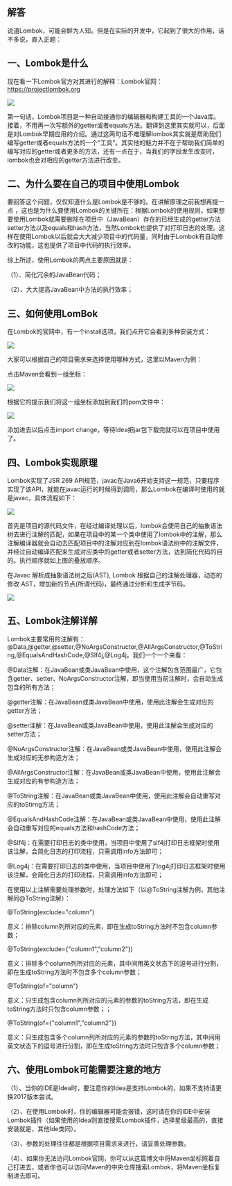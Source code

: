 
## 解答

说道Lombok，可能会鲜为人知。但是在实际的开发中，它起到了很大的作用，话不多说，直入正题：

## 一、Lombok是什么

现在看一下Lombok官方对其进行的解释：Lombok官网：https://projectlombok.org

![](../../../media/pictures/principle/lo1.png)


第一句话，Lombok项目是一种自动接通你的编辑器和构建工具的一个Java库。接着，不用再一次写额外的getter或者equals方法。翻译到这里其实就可以，后面是对Lombok早期应用的介绍。通过这两句话不难理解lombok其实就是帮助我们编写getter或者equals方法的一个“工具”。其实他的魅力并不在于帮助我们简单的编写对应的getter或者更多的方法，还有一点在于，当我们的字段发生改变时，lombok也会对相应的getter方法进行改变。

## 二、为什么要在自己的项目中使用Lombok

要回答这个问题，仅仅知道什么是Lombok是不够的。在讲解原理之前我想再提一点 ，这也是为什么要使用Lombok的关键所在：根据Lombok的使用规则，如果想要使用Lombok就需要删除在项目中（JavaBean）存在的已经生成的getter方法setter方法以及equals和hash方法，当然Lombok也提供了对打印日志的处理。这样在使用Lombok以后就会大大减少项目中的代码量，同时由于Lombok有自动修改的功能，这也提供了项目中代码的执行效率。

综上所述，使用Lombok的两点主要原因就是：

（1）、简化冗余的JavaBean代码；

（2）、大大提高JavaBean中方法的执行效率；

## 三、如何使用LomBok

在Lombok的官网中，有一个install选项，我们点开它会看到多种安装方式：

![](../../../media/pictures/principle/lo2.png)

大家可以根据自己的项目需求来选择使用哪种方式，这里以Maven为例：

点击Maven会看到一组坐标：

![](../../../media/pictures/principle/lo3.png)

根据它的提示我们将这一组坐标添加到我们的pom文件中：

![](../../../media/pictures/principle/lo4.png)

添加进去以后点击import change，等待Idea把jar包下载完就可以在项目中使用了。

## 四、Lombok实现原理

Lombok实现了JSR 269 API规范，javac在Java6开始支持这一规范，只要程序实现了该API，就能在javac运行的时候得到调用，那么Lombok在编译时使用的就是javac，具体流程如下：

![](../../../media/pictures/principle/lo5.png)

首先是项目的源代码文件，在经过编译处理以后，lombok会使用自己的抽象语法树去进行注解的匹配，如果在项目中的某一个类中使用了lombok中的注解，那么注解编译器就会自动去匹配项目中的注解对应到在lombok语法树中的注解文件，并经过自动编译匹配来生成对应类中的getter或者setter方法，达到简化代码的目的。执行顺序就如上图的叠放顺序。

在Javac 解析成抽象语法树之后(AST), Lombok 根据自己的注解处理器，动态的修改 AST，增加新的节点(所谓代码)，最终通过分析和生成字节码。

![](../../../media/pictures/principle/lo6.png)

## 五、Lombok注解详解

Lombok主要常用的注解有：@Data,@getter,@setter,@NoArgsConstructor,@AllArgsConstructor,@ToString,@EqualsAndHashCode,@Slf4j,@Log4j。我们一个一个来看：

@Data注解：在JavaBean或类JavaBean中使用，这个注解包含范围最广，它包含getter、setter、NoArgsConstructor注解，即当使用当前注解时，会自动生成包含的所有方法；

@getter注解：在JavaBean或类JavaBean中使用，使用此注解会生成对应的getter方法；

@setter注解：在JavaBean或类JavaBean中使用，使用此注解会生成对应的setter方法；

@NoArgsConstructor注解：在JavaBean或类JavaBean中使用，使用此注解会生成对应的无参构造方法；

@AllArgsConstructor注解：在JavaBean或类JavaBean中使用，使用此注解会生成对应的有参构造方法；

@ToString注解：在JavaBean或类JavaBean中使用，使用此注解会自动重写对应的toStirng方法；

@EqualsAndHashCode注解：在JavaBean或类JavaBean中使用，使用此注解会自动重写对应的equals方法和hashCode方法；

@Slf4j：在需要打印日志的类中使用，当项目中使用了slf4j打印日志框架时使用该注解，会简化日志的打印流程，只需调用info方法即可；

@Log4j：在需要打印日志的类中使用，当项目中使用了log4j打印日志框架时使用该注解，会简化日志的打印流程，只需调用info方法即可；

在使用以上注解需要处理参数时，处理方法如下（以@ToString注解为例，其他注解同@ToString注解）：

@ToString(exclude="column")

意义：排除column列所对应的元素，即在生成toString方法时不包含column参数；

@ToString(exclude={"column1","column2"})

意义：排除多个column列所对应的元素，其中间用英文状态下的逗号进行分割，即在生成toString方法时不包含多个column参数；

@ToString(of="column")

意义：只生成包含column列所对应的元素的参数的toString方法，即在生成toString方法时只包含column参数；；

@ToString(of={"column1","column2"})

意义：只生成包含多个column列所对应的元素的参数的toString方法，其中间用英文状态下的逗号进行分割，即在生成toString方法时只包含多个column参数；

## 六、使用Lombok可能需要注意的地方

（1）、当你的IDE是Idea时，要注意你的Idea是支持Lombok的，如果不支持请更换2017版本尝试。

（2）、在使用Lombok时，你的编辑器可能会报错，这时请在你的IDE中安装Lombok插件（如果使用的Idea则直接搜索Lombok插件，选择星级最高的，直接安装就是，其他Ide类同）。

（3）、参数的处理往往都是根据项目需求来进行，请妥善处理参数。

（4）、如果你无法访问Lombok官网，你可以从这篇博文中将Maven坐标照着自己打进去，或者你也可以访问Maven的中央仓库搜索Lombok，将Maven坐标复制进去即可。

